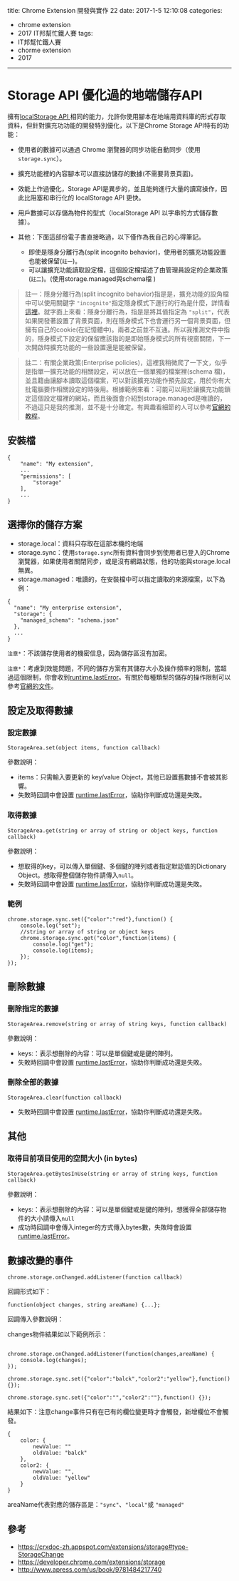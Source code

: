 title: Chrome Extension 開發與實作 22
date: 2017-1-5 12:10:08
categories:
- chrome extension
- 2017 IT邦幫忙鐵人賽
tags: 
- IT邦幫忙鐵人賽
- chorme extension
- 2017
---

# Storage API 優化過的地端儲存API
擁有[localStorage API ](https://developer.mozilla.org/zh-TW/docs/Web/API/Window/localStorage)相同的能力，允許你使用腳本在地端用資料庫的形式存取資料，但針對擴充功功能的開發特別優化，以下是Chrome Storage API特有的功能：

<!--more-->

* 使用者的數據可以通過 Chrome 瀏覽器的同步功能自動同步（使用 `storage.sync`）。
* 擴充功能裡的內容腳本可以直接訪儲存的數據(不需要背景頁面)。
* 效能上作過優化，Storage API是異步的，並且能夠進行大量的讀寫操作，因此比阻塞和串行化的 localStorage API 更快。
* 用戶數據可以存儲為物件的型式（localStorage API 以字串的方式儲存數據）。
* 其他：下面這部份電子書直接略過，以下僅作為我自己的心得筆記。

    * 即使是隱身分離行為(split incognito behavior)，使用者的擴充功能設置也能被保留(`註一`)。
    * 可以讓擴充功能讀取設定檔，這個設定檔描述了由管理員設定的企業政策(`註二`)。(使用storage.managed與schema檔  )

> 註一：隱身分離行為(split incognito behavior)指是是，擴充功能的設角檔中可以使用關鍵字 `"incognito"`指定隱身模式下運行的行為是什麼，詳情看[這裡](https://developer.chrome.com/extensions/manifest/incognito)。就字面上來看：隱身分離行為，指是是將其值指定為 `"split"`，代表如果開發著設置了背景頁面，則在隱身模式下也會運行另一個背景頁面，但擁有自己的cookie(在記憶體中)。兩者之前並不互通。所以我推測文件中指的，隱身模式下設定的保留應該指的是即始隱身模式的所有視窗關閉，下一次開啟時擴充功能的一些設置還是能被保留。



> 註二：有關企業政策(Enterprise policies)，這裡我稍微爬了一下文，似乎是指單一擴充功能的相關設定，可以放在一個單獨的檔案裡(schema 檔)，並且籍由讓腳本讀取這個檔案，可以對該擴充功能作預先設定，用於你有大批電腦要作相關設定的時後用。根據範例來看：可能可以用於讓擴充功能鎖定這個設定檔裡的網站，而且後面會介紹到storage.managed是唯讀的，不過這只是我的推測，並不是十分確定。有興趣看細節的人可以參考[官網的教程](https://developer.chrome.com/extensions/manifest/storage)。



## 安裝檔

```
{
    "name": "My extension",
    ...
    "permissions": [
        "storage"
    ],
    ...
}
```

## 選擇你的儲存方案

* storage.local：資料只存取在這部本機的地端
*  storage.sync：使用`storage.sync`所有資料會同步到使用者已登入的Chrome瀏覽器，如果使用者關閉同步，或是沒有網路狀態，他的功能與storage.local無異。
* storage.managed：唯讀的，在安裝檔中可以指定讀取的來源檔案，以下為例：

```
{
  "name": "My enterprise extension",
  "storage": {
    "managed_schema": "schema.json"
  },
  ...
}
```


`注意*`：不該儲存使用者的機密信息，因為儲存區沒有加密。

`注意*`：考慮到效能問題，不同的儲存方案有其儲存大小及操作頻率的限制，當超過這個限制，你會收到[runtime.lastError](https://crxdoc-zh.appspot.com/extensions/runtime#property-lastError)。有關於每種類型的儲存的操作限制可以參考[官網的文件](https://crxdoc-zh.appspot.com/extensions/storage#property-sync)。

## 設定及取得數據

### 設定數據

```
StorageArea.set(object items, function callback)
```

參數說明：

* items：只需輸入要更新的 key/value Object，其他已設置舊數據不會被其影響。
* 失敗時回調中會設置 [runtime.lastError](https://crxdoc-zh.appspot.com/extensions/runtime#property-lastError)，協助你判斷成功還是失敗。

### 取得數據

```
StorageArea.get(string or array of string or object keys, function callback)
```

參數說明：


* 想取得的key，可以傳入單個鍵、多個鍵的陣列或者指定默認值的Dictionary Object。想取得整個儲存物件請傳入`null`。
* 失敗時回調中會設置 [runtime.lastError](https://crxdoc-zh.appspot.com/extensions/runtime#property-lastError)，協助你判斷成功還是失敗。

### 範例

```
chrome.storage.sync.set({"color":"red"},function() {
    console.log("set");
    //string or array of string or object keys
    chrome.storage.sync.get("color",function(items) {
        console.log("get");
        console.log(items);
    });
});
```

## 刪除數據

### 刪除指定的數據

```
StorageArea.remove(string or array of string keys, function callback)
```

參數說明：

* keys:：表示想刪除的內容：可以是單個鍵或是鍵的陣列。
* 失敗時回調中會設置 [runtime.lastError](https://crxdoc-zh.appspot.com/extensions/runtime#property-lastError)，協助你判斷成功還是失敗。

### 刪除全部的數據

```
StorageArea.clear(function callback)
```

* 失敗時回調中會設置 [runtime.lastError](https://crxdoc-zh.appspot.com/extensions/runtime#property-lastError)，協助你判斷成功還是失敗。

## 其他

### 取得目前項目使用的空間大小 (in bytes) 

```
StorageArea.getBytesInUse(string or array of string keys, function callback)
```

參數說明：

* keys:：表示想刪除的內容：可以是單個鍵或是鍵的陣列，想獲得全部儲存物件的大小請傳入`null`
* 成功時回調中會傳入integer的方式傳入bytes數，失敗時會設置 [runtime.lastError](https://crxdoc-zh.appspot.com/extensions/runtime#property-lastError)。

## 數據改變的事件

```
chrome.storage.onChanged.addListener(function callback)
```

回調形式如下：

```
function(object changes, string areaName) {...};
```

回調傳入參數說明：

changes物件結果如以下範例所示：

```

chrome.storage.onChanged.addListener(function(changes,areaName) {
    console.log(changes);
});

chrome.storage.sync.set({"color":"balck","color2":"yellow"},function() {});

chrome.storage.sync.set({"color":"","color2":""},function() {});
```

結果如下：注意change事件只有在已有的欄位變更時才會觸發，新增欄位不會觸發。

```
{
    color: {
        newValue: ""
        oldValue: "balck"
    },
    color2: {
        newValue: "",
        oldValue: "yellow"
    }
}
```

areaName代表對應的儲存區是：`"sync"`、`"local"`或 `"managed"`

## 參考

* https://crxdoc-zh.appspot.com/extensions/storage#type-StorageChange
* https://developer.chrome.com/extensions/storage
* http://www.apress.com/us/book/9781484217740


